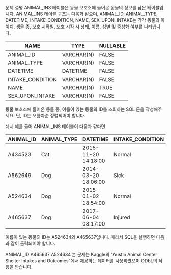 문제 설명
ANIMAL_INS 테이블은 동물 보호소에 들어온 동물의 정보를 담은 테이블입니다. ANIMAL_INS 테이블 구조는 다음과 같으며, ANIMAL_ID, ANIMAL_TYPE, DATETIME, INTAKE_CONDITION, NAME, SEX_UPON_INTAKE는 각각 동물의 아이디, 생물 종, 보호 시작일, 보호 시작 시 상태, 이름, 성별 및 중성화 여부를 나타냅니다.

| NAME	| TYPE |NULLABLE |
|----------|-------------|------|
| ANIMAL_ID |	VARCHAR(N) |	FALSE |
| ANIMAL_TYPE	| VARCHAR(N) | FALSE |
| DATETIME | DATETIME |	FALSE |
| INTAKE_CONDITION | VARCHAR(N) |	FALSE |
| NAME | VARCHAR(N) |	TRUE |
| SEX_UPON_INTAKE	| VARCHAR(N) | FALSE |

동물 보호소에 들어온 동물 중, 이름이 있는 동물의 ID를 조회하는 SQL 문을 작성해주세요. 단, ID는 오름차순 정렬되어야 합니다.

예시
예를 들어 ANIMAL_INS 테이블이 다음과 같다면

|ANIMAL_ID|	ANIMAL_TYPE|	DATETIME|	INTAKE_CONDITION|	NAME|	SEX_UPON_INTAKE|
|---------|------------|----------|-----------------|-----|----------------|
|A434523|	Cat	|2015-11-20 14:18:00|	Normal|	NULL|	Spayed | Female |
|A562649| Dog	|2014-03-20 18:06:00| Sick	|NULL	| Spayed | Female |
|A524634|	Dog |2015-01-02 18:54:00|	Normal |	*Belle	| Intact | Female |
|A465637|	Dog	| 2017-06-04 08:17:00| Injured |*Commander |	Neutered | Male |

이름이 있는 동물의 ID는 A524634와 A465637입니다. 따라서 SQL을 실행하면 다음과 같이 출력되어야 합니다.

ANIMAL_ID
A465637
A524634
본 문제는 Kaggle의 "Austin Animal Center Shelter Intakes and Outcomes"에서 제공하는 데이터를 사용하였으며 ODbL의 적용을 받습니다.